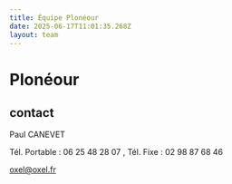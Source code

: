 ```yaml
---
title: Équipe Plonéour 
date: 2025-06-17T11:01:35.268Z
layout: team
---
```


# Plonéour 



## contact 

Paul CANEVET

Tél. Portable : 06 25 48 28 07 , Tél. Fixe : 02 98 87 68 46

oxel@oxel.fr

